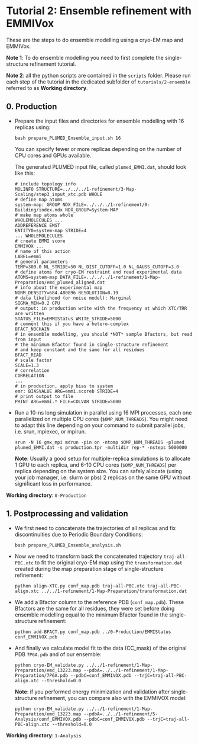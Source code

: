 # Tutorial 2: Ensemble refinement with EMMIVox

These are the steps to do ensemble modelling using a cryo-EM map and EMMIVox.

**Note 1**: To do ensemble modelling you need to first complete the single-structure refinement tutorial.

**Note 2**: all the python scripts are contained in the `scripts` folder. Please run each step of the tutorial in the dedicated subfolder of `tutorials/2-ensemble` referred to as **Working directory**.

## 0. Production 

   * Prepare the input files and directories for ensemble modelling with 16 replicas using:

     `bash prepare_PLUMED_Ensemble_input.sh 16`

     You can specify fewer or more replicas depending on the number of CPU cores and GPUs available.

     The generated PLUMED input file, called `plumed_EMMI.dat`, should look like this:

     ```plumed
     # include topology info
     MOLINFO STRUCTURE=../../../1-refinement/3-Map-Scaling/step3_input_xtc.pdb WHOLE
     # define map atoms
     system-map: GROUP NDX_FILE=../../../1-refinement/0-Building/index.ndx NDX_GROUP=System-MAP
     # make map atoms whole
     WHOLEMOLECULES ...
     ADDREFERENCE EMST
     ENTITY0=system-map STRIDE=4
     ... WHOLEMOLECULES
     # create EMMI score
     EMMIVOX ...
     # name of this action
     LABEL=emmi
     # general parameters
     TEMP=300.0 NL_STRIDE=50 NL_DIST_CUTOFF=1.0 NL_GAUSS_CUTOFF=3.0
     # define atoms for cryo-EM restraint and read experimental data
     ATOMS=system-map DATA_FILE=../../../1-refinement/1-Map-Preparation/emd_plumed_aligned.dat
     # info about the experimental map
     NORM_DENSITY=684.480896 RESOLUTION=0.19
     # data likelihood (or noise model): Marginal
     SIGMA_MIN=0.2 GPU
     # output: in production write with the frequency at which XTC/TRR are written
     STATUS_FILE=EMMIStatus WRITE_STRIDE=5000
     # comment this if you have a hetero-complex
     BFACT_NOCHAIN
     # in ensemble modelling, you should *NOT* sample Bfactors, but read from input
     # the minimum Bfactor found in single-structure refinement
     # and keep constant and the same for all residues
     BFACT_READ
     # scale factor
     SCALE=1.3
     # correlation
     CORRELATION
     ...
     # in production, apply bias to system
     emr: BIASVALUE ARG=emmi.scoreb STRIDE=4
     # print output to file
     PRINT ARG=emmi.* FILE=COLVAR STRIDE=5000
     ```

   * Run a 10-ns long simulation in parallel using 16 MPI processes, each one parallelized on multiple CPU cores (`$OMP_NUM_THREADS`). 
     You might need to adapt this line depending on your command to submit parallel jobs, i.e. srun, mpiexec, or mpirun.

     `srun -N 16 gmx_mpi mdrun -pin on -ntomp $OMP_NUM_THREADS -plumed plumed_EMMI.dat -s production.tpr -multidir rep-* -nsteps 5000000`

     **Note**: Usually a good setup for multiple-replica simulations is to allocate 1 GPU to each replica, and 6-10 CPU cores (`$OMP_NUM_THREADS`) per replica depending on the system size. You can safely allocate (using your job manager, i.e. slurm or pbs) 2 replicas on the same GPU without significant loss in performance.  

**Working directory**: `0-Production` 

## 1. Postprocessing and validation 

   * We first need to concatenate the trajectories of all replicas and fix discontinuities due to Periodic Boundary Conditions:

     `bash prepare_PLUMED_Ensemble_analysis.sh`

   * Now we need to transform back the concatenated trajectory `traj-all-PBC.xtc` to fit the original cryo-EM map 
     using the `transformation.dat` created during the map preparation stage of single-structure refinement:

     `python align-XTC.py conf_map.pdb traj-all-PBC.xtc traj-all-PBC-align.xtc ../../1-refinement/1-Map-Preparation/transformation.dat` 

   * We add a Bfactor column to the reference PDB (`conf_map.pdb`). These Bfactors are the
     same for all residues, they were set before doing ensemble modelling equal to the minimum Bfactor found in the single-structure refinement:

     `python add-BFACT.py conf_map.pdb ../0-Production/EMMIStatus conf_EMMIVOX.pdb`

   * And finally we calculate model fit to the data (CC_mask) of the original PDB `7P6A.pdb` and of our ensemble:

     `python cryo-EM_validate.py ../../1-refinement/1-Map-Preparation/emd_13223.map --pdbA=../../1-refinement/1-Map-Preparation/7P6A.pdb --pdbC=conf_EMMIVOX.pdb --trjC=traj-all-PBC-align.xtc --threshold=0.0`

     **Note**: if you performed energy minimization and validation after single-structure refinement, you can compare also with the EMMIVOX model:

     `python cryo-EM_validate.py ../../1-refinement/1-Map-Preparation/emd_13223.map --pdbA=../../1-refinement/5-Analysis/conf_EMMIVOX.pdb --pdbC=conf_EMMIVOX.pdb --trjC=traj-all-PBC-align.xtc --threshold=0.0`

**Working directory**: `1-Analysis`
